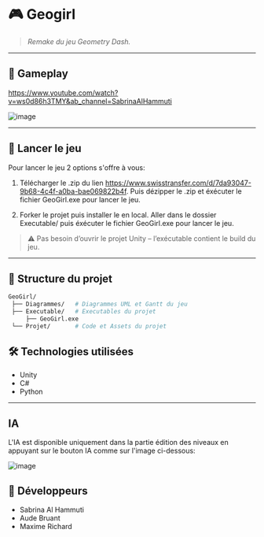# 🎮 **Geogirl**

> _Remake du jeu Geometry Dash._

---

## 📸 Gameplay

https://www.youtube.com/watch?v=ws0d86h3TMY&ab_channel=SabrinaAlHammuti

![image](https://github.com/user-attachments/assets/2e9c550b-a18e-43ad-8247-520a501f7232)


---

## 🚀 Lancer le jeu

Pour lancer le jeu 2 options s'offre à vous:
1) Télécharger le .zip du lien https://www.swisstransfer.com/d/7da93047-9b68-4c4f-a0ba-bae069822b4f.
   Puis dézipper le .zip et éxécuter le fichier GeoGirl.exe pour lancer le jeu.

2) Forker le projet puis installer le en local.
   Aller dans le dossier Executable/ puis éxécuter le fichier GeoGirl.exe pour lancer le jeu.

> ⚠️ Pas besoin d’ouvrir le projet Unity – l’exécutable contient le build du jeu.
---

## 📁 Structure du projet

   ```bash
   GeoGirl/
    ├── Diagrammes/   # Diagrammes UML et Gantt du jeu
    ├── Executable/   # Executables du projet
        ├── GeoGirl.exe
    └── Projet/       # Code et Assets du projet
   ```

## 🛠️ Technologies utilisées

- Unity 
- C#
- Python

---
## IA 
L'IA est disponible uniquement dans la partie édition des niveaux en appuyant sur le bouton IA comme sur l'image ci-dessous:

![image](https://github.com/user-attachments/assets/2532fcb8-2069-4d14-86f9-1e42d4a96968)


## 👤 Développeurs

- Sabrina Al Hammuti
- Aude Bruant
- Maxime Richard
